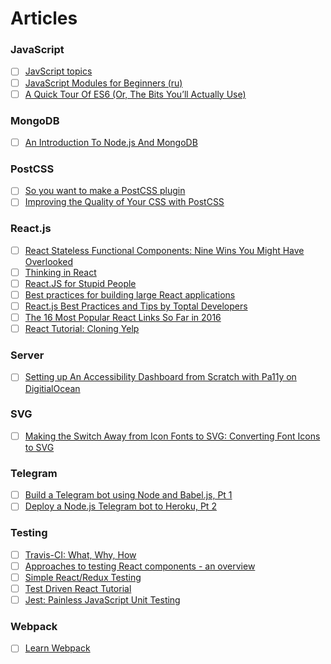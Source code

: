 # Articles

### JavaScript

- [ ] [JavScript topics](http://stackoverflow.com/documentation/javascript/topics)
- [ ] [JavaScript Modules for Beginners (ru)](http://webtackles.ru/javascript/js-modules-beginners-guide/)
- [ ] [A Quick Tour Of ES6 (Or, The Bits You’ll Actually Use)](http://jamesknelson.com/es6-the-bits-youll-actually-use/)

### MongoDB

- [ ] [An Introduction To Node.js And MongoDB](https://www.smashingmagazine.com/2014/05/detailed-introduction-nodejs-mongodb/)

### PostCSS

- [ ] [So you want to make a PostCSS plugin](https://css-tricks.com/want-make-postcss-plugin/)
- [ ] [Improving the Quality of Your CSS with PostCSS](http://www.sitepoint.com/improving-the-quality-of-your-css-with-postcss/)

### React.js

- [ ] [React Stateless Functional Components: Nine Wins You Might Have Overlooked](https://medium.com/@housecor/react-stateless-functional-components-nine-wins-you-might-have-overlooked-997b0d933dbc#.irdmtvjz4)
- [ ] [Thinking in React](https://facebook.github.io/react/docs/thinking-in-react.html)
- [ ] [React.JS for Stupid People](http://blog.andrewray.me/reactjs-for-stupid-people/)
- [ ] [Best practices for building large React applications](http://blog.siftscience.com/blog/2015/best-practices-for-building-large-react-applications)
- [ ] [React.js Best Practices and Tips by Toptal Developers](https://www.toptal.com/react/tips-and-practices)
- [ ] [The 16 Most Popular React Links So Far in 2016](https://medium.com/cooper-press/the-18-most-popular-react-links-so-far-in-2016-b3492c0d9f03#.okxtzskg5)
- [ ] [React Tutorial: Cloning Yelp](https://www.fullstackreact.com/articles/react-tutorial-cloning-yelp/)

### Server

- [ ] [Setting up An Accessibility Dashboard from Scratch with Pa11y on DigitialOcean](http://una.im/pa11y-dash/)

### SVG

- [ ] [Making the Switch Away from Icon Fonts to SVG: Converting Font Icons to SVG](https://sarasoueidan.com/blog/icon-fonts-to-svg/)

### Telegram

- [ ] [Build a Telegram bot using Node and Babel.js, Pt 1](http://qpbp.name/tutorials/2016/07/05/build-telegram-bot-using-es6.html)
- [ ] [Deploy a Node.js Telegram bot to Heroku, Pt 2](http://qpbp.name/tutorials/2016/07/13/deploying-telegram-bot-to-heroku.html)

### Testing

- [ ] [Travis-CI: What, Why, How](http://code.tutsplus.com/tutorials/travis-ci-what-why-how--net-34771)
- [ ] [Approaches to testing React components - an overview](http://reactkungfu.com/2015/07/approaches-to-testing-react-components-an-overview/)
- [ ] [Simple React/Redux Testing](https://medium.com/@caljrimmer/simple-react-redux-testing-cd579d4c2103)
- [ ] [Test Driven React Tutorial](http://spencerdixon.com/blog/test-driven-react-tutorial.html)
- [ ] [Jest: Painless JavaScript Unit Testing](https://facebook.github.io/jest/)

### Webpack

- [ ] [Learn Webpack](https://github.com/danderu/learn-webpack)
